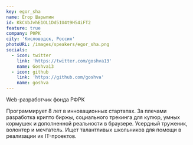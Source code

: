 ```yaml
---
key: egor_sha
name: Егор Шарыпин
id: KkCVbJvhE1OL1Dd51U4t9H54iFT2
feature: true
company: РФРК
city: 'Кисловодск, Россия'
photoURL: /images/speakers/egor_sha.png
socials:
  - icon: twitter
    link: 'https://twitter.com/goshva13'
    name: Goshva13
  - icon: github
    link: 'https://github.com/goshva'
    name: goshva
---
```

Web-разработчик фонда РФРК

Программирует 8 лет в инновационных стартапах. 
За плечами разработка крипто биржы, социального трекинга для купюр, умных кормушек и дополненной реальности в браузере. 
Усердный труженик, волонтер и мечтатель. Ищет талантливых школьников для помощи в реализации их IT-проектов.
